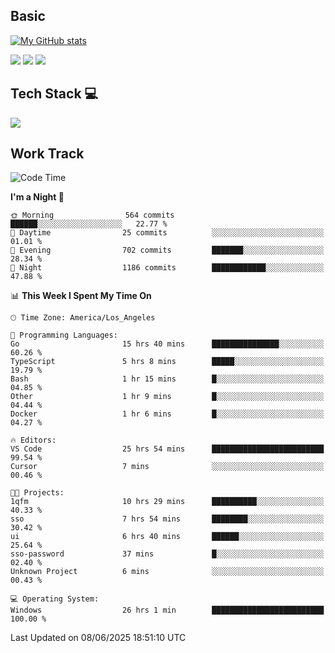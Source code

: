 ## Basic
 
[![My GitHub stats](https://github-readme-stats.vercel.app/api?username=Zzhihon&show_icons=true&theme=purple)](https://github.com/Zzhihon)
 
 [![](https://img.shields.io/badge/website-4493f8?style=for-the-badge&logo=About.me&logoColor=purple)](https://tatakal.com/)
 [![](https://img.shields.io/badge/RSS-4493f8?style=for-the-badge&logo=rss&logoColor=purple)](https://tatakal.com/feed/)
 [![](https://img.shields.io/badge/Email-4493f8?style=for-the-badge&logo=gmail&logoColor=purple)](mailto:bt1q@tatakal.com)

## Tech Stack 💻

<a href="https://skillicons.dev">
  <img src="https://skillicons.dev/icons?i=py,html,css,javascript,bash,java,vue,go,nodejs,cpp" />
</a>

</br>

## Work Track

<!--START_SECTION:waka-->
![Code Time](http://img.shields.io/badge/Code%20Time-358%20hrs%2017%20mins-blue)

**I'm a Night 🦉** 

```text
🌞 Morning                564 commits         ██████░░░░░░░░░░░░░░░░░░░   22.77 % 
🌆 Daytime                25 commits          ░░░░░░░░░░░░░░░░░░░░░░░░░   01.01 % 
🌃 Evening                702 commits         ███████░░░░░░░░░░░░░░░░░░   28.34 % 
🌙 Night                  1186 commits        ████████████░░░░░░░░░░░░░   47.88 % 
```


📊 **This Week I Spent My Time On** 

```text
🕑︎ Time Zone: America/Los_Angeles

💬 Programming Languages: 
Go                       15 hrs 40 mins      ███████████████░░░░░░░░░░   60.26 % 
TypeScript               5 hrs 8 mins        █████░░░░░░░░░░░░░░░░░░░░   19.79 % 
Bash                     1 hr 15 mins        █░░░░░░░░░░░░░░░░░░░░░░░░   04.85 % 
Other                    1 hr 9 mins         █░░░░░░░░░░░░░░░░░░░░░░░░   04.44 % 
Docker                   1 hr 6 mins         █░░░░░░░░░░░░░░░░░░░░░░░░   04.27 % 

🔥 Editors: 
VS Code                  25 hrs 54 mins      █████████████████████████   99.54 % 
Cursor                   7 mins              ░░░░░░░░░░░░░░░░░░░░░░░░░   00.46 % 

🐱‍💻 Projects: 
1qfm                     10 hrs 29 mins      ██████████░░░░░░░░░░░░░░░   40.33 % 
sso                      7 hrs 54 mins       ████████░░░░░░░░░░░░░░░░░   30.42 % 
ui                       6 hrs 40 mins       ██████░░░░░░░░░░░░░░░░░░░   25.64 % 
sso-password             37 mins             █░░░░░░░░░░░░░░░░░░░░░░░░   02.40 % 
Unknown Project          6 mins              ░░░░░░░░░░░░░░░░░░░░░░░░░   00.43 % 

💻 Operating System: 
Windows                  26 hrs 1 min        █████████████████████████   100.00 % 
```


 Last Updated on 08/06/2025 18:51:10 UTC
<!--END_SECTION:waka-->
